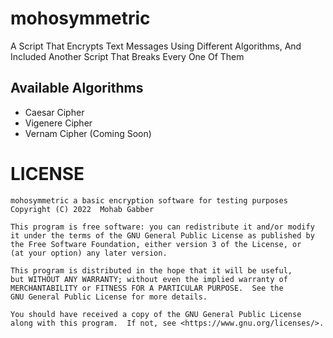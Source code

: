 # mohosymmetric
A Script That Encrypts Text Messages Using Different Algorithms, And Included Another Script That Breaks Every One Of Them

## Available Algorithms
- Caesar Cipher
- Vigenere Cipher
- Vernam Cipher (Coming Soon)
# LICENSE
    mohosymmetric a basic encryption software for testing purposes
    Copyright (C) 2022  Mohab Gabber

    This program is free software: you can redistribute it and/or modify
    it under the terms of the GNU General Public License as published by
    the Free Software Foundation, either version 3 of the License, or
    (at your option) any later version.

    This program is distributed in the hope that it will be useful,
    but WITHOUT ANY WARRANTY; without even the implied warranty of
    MERCHANTABILITY or FITNESS FOR A PARTICULAR PURPOSE.  See the
    GNU General Public License for more details.

    You should have received a copy of the GNU General Public License
    along with this program.  If not, see <https://www.gnu.org/licenses/>.

